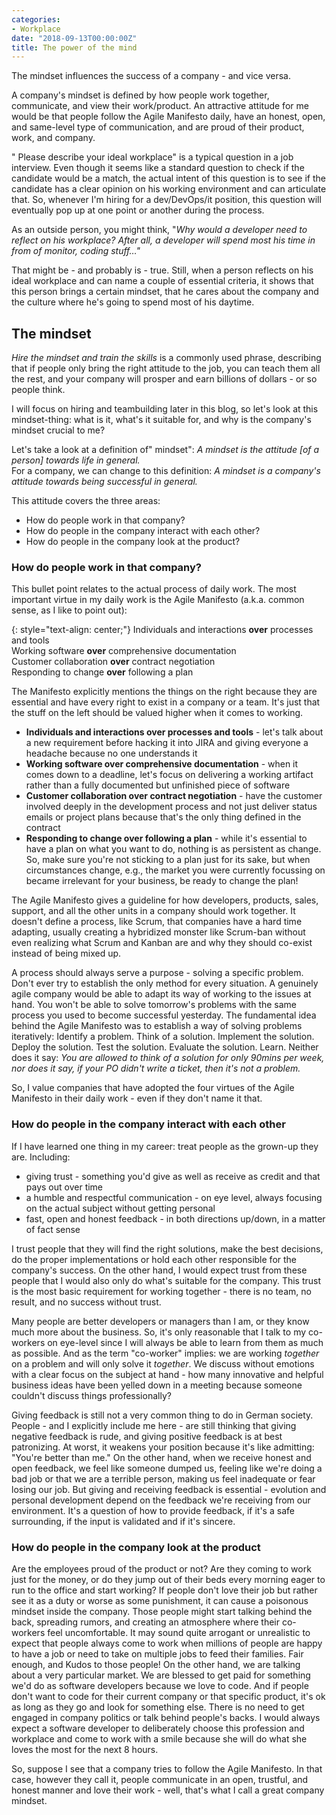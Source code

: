```yaml
---
categories:
- Workplace
date: "2018-09-13T00:00:00Z"
title: The power of the mind
---
```


The mindset influences the success of a company - and vice versa.

A company's mindset is defined by how people work together, communicate, and view their work/product. An attractive attitude for me would be that people follow the Agile Manifesto daily, have an honest, open, and same-level type of communication, and are proud of their product, work, and company.

" Please describe your ideal workplace" is a typical question in a job interview. 
Even though it seems like a standard question to check if the candidate would be a match, the actual intent of this question is to see if the candidate has a clear opinion on his working environment and can articulate that.
So, whenever I'm hiring for a dev/DevOps/it position, this question will eventually pop up at one point or another during the process.

As an outside person, you might think, "_Why would a developer need to reflect on his workplace? After all, a developer will spend most his time in from of monitor, coding stuff…"_

That might be - and probably is - true. Still, when a person reflects on his ideal workplace and can name a couple of essential criteria, it shows that this person brings a certain mindset, that he cares about the company and the culture where he's going to spend most of his daytime.

## The mindset 
_Hire the mindset and train the skills_ is a commonly used phrase, describing that if people only bring the right attitude to the job, you can teach them all the rest, and your company will prosper and earn billions of dollars - or so people think.

I will focus on hiring and teambuilding later in this blog, so let's look at this mindset-thing: what is it, what's it suitable for, and why is the company's mindset crucial to me?

Let's take a look at a definition of" mindset":
*A mindset is the attitude [of a person] towards life in general.*  
For a company, we can change to this definition: 
*A mindset is a company's attitude towards being successful in general.*

This attitude covers the three areas:
* How do people work in that company?
* How do people in the company interact with each other?
* How do people in the company look at the product?

### How do people work in that company?
This bullet point relates to the actual process of daily work. The most important virtue in my daily work is the Agile Manifesto (a.k.a. common sense, as I like to point out):

{: style="text-align: center;"}
Individuals and interactions __over__ processes and tools<br/>
Working software __over__ comprehensive documentation<br/>
Customer collaboration __over__ contract negotiation<br/>
Responding to change __over__ following a plan<br/>

The Manifesto explicitly mentions the things on the right because they are essential and have every right to exist in a company or a team. It's just that the stuff on the left should be valued higher when it comes to working.

* __Individuals and interactions over processes and tools__ - let's talk about a new requirement before hacking it into JIRA and giving everyone a headache because no one understands it
* __Working software over comprehensive documentation__ - when it comes down to a deadline, let's focus on delivering a working artifact rather than a fully documented but unfinished piece of software
* __Customer collaboration over contract negotiation__ - have the customer involved deeply in the development process and not just deliver status emails or project plans because that's the only thing defined in the contract
* __Responding to change over following a plan__ - while it's essential to have a plan on what you want to do, nothing is as persistent as change. So, make sure you're not sticking to a plan just for its sake, but when circumstances change, e.g., the market you were currently focussing on became irrelevant for your business, be ready to change the plan!

The Agile Manifesto gives a guideline for how developers, products, sales, support, and all the other units in a company should work together. It doesn't define a process, like Scrum, that companies have a hard time adapting, usually creating a hybridized monster like Scrum-ban without even realizing what Scrum and Kanban are and why they should co-exist instead of being mixed up. 
 
A process should always serve a purpose - solving a specific problem. Don't ever try to establish the only method for every situation. A genuinely agile company would be able to adapt its way of working to the issues at hand. You won't be able to solve tomorrow's problems with the same process you used to become successful yesterday. 
The fundamental idea behind the Agile Manifesto was to establish a way of solving problems iteratively:
Identify a problem.
Think of a solution.
Implement the solution.
Deploy the solution.
Test the solution.
Evaluate the solution.
Learn.
Neither does it say: _You are allowed to think of a solution for only 90mins per week, nor does it say, if your PO didn't write a ticket, then it's not a problem._

So, I value companies that have adopted the four virtues of the Agile Manifesto in their daily work - even if they don't name it that.

### How do people in the company interact with each other
If I have learned one thing in my career: treat people as the grown-up they are. 
Including:
* giving trust - something you'd give as well as receive as credit and that pays out over time
* a humble and respectful communication - on eye level, always focusing on the actual subject without getting personal
* fast, open and honest feedback - in both directions up/down, in a matter of fact sense 

I trust people that they will find the right solutions, make the best decisions, do the proper implementations or hold each other responsible for the company's success. On the other hand, I would expect trust from these people that I would also only do what's suitable for the company. This trust is the most basic requirement for working together - there is no team, no result, and no success without trust.

Many people are better developers or managers than I am, or they know much more about the business. So, it's only reasonable that I talk to my co-workers on eye-level since I will always be able to learn from them as much as possible. And as the term "co-worker" implies: we are working *together* on a problem and will only solve it *together*. 
We discuss without emotions with a clear focus on the subject at hand - how many innovative and helpful business ideas have been yelled down in a meeting because someone couldn't discuss things professionally?

Giving feedback is still not a very common thing to do in German society. People - and I explicitly include me here - are still thinking that giving negative feedback is rude, and giving positive feedback is at best patronizing. At worst, it weakens your position because it's like admitting: "You're better than me."
On the other hand, when we receive honest and open feedback, we feel like someone dumped us, feeling like we're doing a bad job or that we are a terrible person, making us feel inadequate or fear losing our job.
But giving and receiving feedback is essential - evolution and personal development depend on the feedback we're receiving from our environment. It's a question of how to provide feedback, if it's a safe surrounding, if the input is validated and if it's sincere.

### How do people in the company look at the product
Are the employees proud of the product or not? Are they coming to work just for the money, or do they jump out of their beds every morning eager to run to the office and start working?
If people don't love their job but rather see it as a duty or worse as some punishment, it can cause a poisonous mindset inside the company. Those people might start talking behind the back, spreading rumors, and creating an atmosphere where their co-workers feel uncomfortable. 
It may sound quite arrogant or unrealistic to expect that people always come to work when millions of people are happy to have a job or need to take on multiple jobs to feed their families. Fair enough, and Kudos to those people! 
On the other hand, we are talking about a very particular market. We are blessed to get paid for something we'd do as software developers because we love to code. And if people don't want to code for their current company or that specific product, it's ok as long as they go and look for something else. There is no need to get engaged in company politics or talk behind people's backs. I would always expect a software developer to deliberately choose this profession and workplace and come to work with a smile because she will do what she loves the most for the next 8 hours.

So, suppose I see that a company tries to follow the Agile Manifesto. In that case, however they call it, people communicate in an open, trustful, and honest manner and love their work - well, that's what I call a great company mindset.
